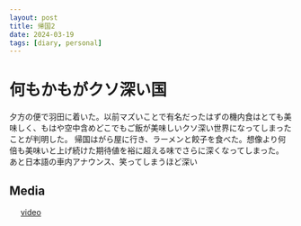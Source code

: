 ```yaml
---
layout: post
title: 帰国2
date: 2024-03-19
tags: [diary, personal]
---
```


# 何もかもがクソ深い国
夕方の便で羽田に着いた。以前マズいことで有名だったはずの機内食はとても美味しく、もはや空中含めどこでもご飯が美味しいクソ深い世界になってしまったことが判明した。
帰国はがら屋に行き、ラーメンと餃子を食べた。想像より何倍も美味いと上げ続けた期待値を裕に超える味でさらに深くなってしまった。
あと日本語の車内アナウンス、笑ってしまうほど深い

## Media

<div style="display: flex; flex-wrap: wrap; gap: 10px;"><img src="https://lh3.googleusercontent.com/lr/AAJ1LKfTsUsc_ncUEyUkV4DTEiVHfPBd6HlnYbVsH6hDPltHo2Egq-Hy_izsfieHHi6hjTfyHwWVAoRhaIKlD_BEc4A5WzgppEv7Qr6LlrTSrwQFJv9PBt4yEssB2OwAk6rA_ONYMMPlWmnkUwU2l_2ZskIpKtKsJwAL4E73_sA4RJh2jS9YlbcayEoFiOTuvCoa3eIzlMPhBLI9xcuZZTpOJVBX8NdLANfDgwUPyTmctV92DL7RBVtvCWJRIXDUbtB0tn8uf1oGzyVdSim31qH6XTojFEsnqohGA3AF8Oml9dLzOiom_0aP4ZYsIeG5mmBc6UXcC9S02A3DPfg7CrBWu6q8PXXDTjgdchpsYAm2jUrswNAXNWCmXW-nyuhRHqh250rpOuggDzcJluaptJQm4BUsl-Aa2fidPSUNFLZQOniMWefnleqpyleirhG3SUBj37hbqCC41il5UuJH7jC4QljZsXKPSysYa9KxG999FNFNYZRhjF6huyjEv1yygIONGtuvRwumx1H9HLomhQZutCMDGnC5-zXmSj8ny1UAdrmE4jJ4_33mkEf5FVZ79X3MWyeeLPG0Z2uQz-BTMhGQgmhpqxeaX69V1L8gLavXOGq7EERa7l-reAYPo1RxiKGdrn8SAMRUbuH1NgBJG6_ew2zoHc2Hz7nKA7HQtkE8XHo9D_MD9iUdFqdL1vJvZCwmnLXcAeLn1LqJ5l2BnQ5ypd91MIMBcxG3LlarQdcaTogPTvLhyFD_nj9NTtLzABNe1TiKrbEKCxzL0j7EAh7LTovp2BgGM6uNgLMZuLDdURt2loLcNB2Hltz57oxrsxRRPqz7fhGtEH50MugNYC0vdmT-motQlbTRh7ztypTxDnafuovqAJPdAM4k154ZMoowsboFRJPbta-3P9WE8mZY68Cy4HQhFl38oSqWBREHfZUS2LBFqVBuF1l-yhAwnSDQJtVqtXWYtQiewvtjmgrF9kHADhMwkQ" alt="" style="max-width: 100%; height: auto;"><br> <a href="https://photos.google.com/lr/album/ADVFWbeu50_RulrcDCXNkLO7stKdAmGPiTSKxC2SEjvKGApt6yaiPn8XlJzaDA_ITvCp1dr_Hyyw/photo/ADVFWbdorSon0tz-srjs_2zS9cvpj3e1h9u4pse0HZ-KvnYD670LGwkFTF0DnuSetBORwTcvemTIDdpPIxmJjOyaGssAbAtRVA">video</a><br></div>
